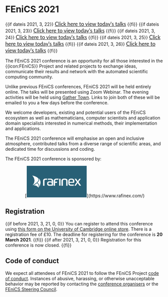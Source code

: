 # FEniCS 2021

{{if dateis 2021, 3, 22}}
<a href='/talks/list-Monday.html' style='font-family:Lato, sans-serif;font-size:120%'>Click here to view today's talks</a>
{{fi}}
{{if dateis 2021, 3, 23}}
<a href='/talks/list-Tuesday.html' style='font-family:Lato, sans-serif;font-size:120%'>Click here to view today's talks</a>
{{fi}}
{{if dateis 2021, 3, 24}}
<a href='/talks/list-Wednesday.html' style='font-family:Lato, sans-serif;font-size:120%'>Click here to view today's talks</a>
{{fi}}
{{if dateis 2021, 3, 25}}
<a href='/talks/list-Thursday.html' style='font-family:Lato, sans-serif;font-size:120%'>Click here to view today's talks</a>
{{fi}}
{{if dateis 2021, 3, 26}}
<a href='/talks/list-Friday.html' style='font-family:Lato, sans-serif;font-size:120%'>Click here to view today's talks</a>
{{fi}}

The FEniCS 2021 conference is an opportunity for all those interested in the {{icon:FEniCS}} Project and related projects to exchange ideas, communicate their results and network with the automated scientific computing community.

Unlike previous FEniCS conferences, FEniCS 2021 will be held entirely online.
The talks will be presented using Zoom Webinar. The evening activities will be held using [Gather Town](/gather-town.md). Links to join both of these will be emailed to you a few days before the
conference.

We welcome developers, existing and potential users of the FEniCS ecosystem as well as mathematicians, computer scientists and application domain specialists interested in numerical methods, their implementation and applications.

The FEniCS 2021 conference will emphasise an open and inclusive atmosphere, contributed talks from a diverse range of scientific areas, and dedicated time for discussions and coding.

The FEniCS 2021 conference is sponsored by:

<center>[<img src='/img/rafinex.png' style='height:100px'>](https://www.rafinex.com/)</center>

## Registration
{{if before 2021, 3, 21, 0, 0}}
You can register to attend this conference using [this form on the University of Cambridge online store](https://onlinesales.admin.cam.ac.uk/conferences-and-events/earth-sciences/fenics/fenics-2021).
There is a registration fee of £10.
The deadline for registering for the conference is <strong>20 March 2021</strong>.
{{fi}}
{{if after 2021, 3, 21, 0, 0}}
Registration for this conference is now closed.
{{fi}}

## Code of conduct
We expect all attendees of FEniCS 2021 to follow the FEniCS Project [code of conduct](https://fenicsproject.org/code-of-conduct/).
Instances of abusive, harassing, or otherwise unacceptable behavior may be reported by contacting the [conference organisers](/team.md) or the [FEniCS Steering Council](https://bitbucket.org/fenics-project/governance/src/master/people.md).
